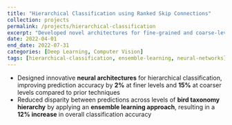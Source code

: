 ```yaml
---
title: "Hierarchical Classification using Ranked Skip Connections"
collection: projects
permalink: /projects/hierarchical-classification
excerpt: "Developed novel architectures for fine-grained and coarse-level classification using ensemble learning on bird taxonomy data."
date: 2022-04-01
end_date: 2022-07-31
categories: [Deep Learning, Computer Vision]
tags: [hierarchical-classification, ensemble-learning, neural-networks]
---
```


- Designed innovative **neural architectures** for hierarchical classification, improving prediction accuracy by **2%** at finer levels and **15%** at coarser levels compared to prior techniques  
- Reduced disparity between predictions across levels of **bird taxonomy hierarchy** by applying an **ensemble learning approach**, resulting in a **12% increase** in overall classification accuracy
